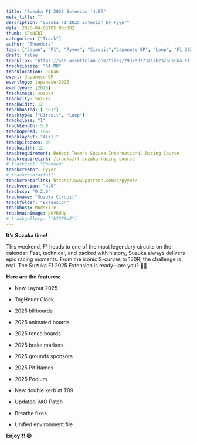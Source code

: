 ```yaml
---
title: "Suzuka F1 2025 Extesion [4.0]"
meta_title: ""
description: "Suzuka F1 2025 Extesion by Pyyer"
date: 2025-04-06T05:00:00Z
thumb: KFoNEbI
categories: ["Track"]
author: "Theodora"
tags: ["Japan", "F1", "Pyyer", "Circuit","Japanese GP", "Loop", "F1 2025", "2025"]
draft: false
tracklink: "https://s10.assettolab.com/files/29328327321ab23/Suzuka F1 2025 Extension 4.0.zip"
trackzipsize: "64 MB"
tracklocation: Japan
event: Japanese GP
eventlogo: japanese-2025
eventyear: [2025]
trackimage: suzuka
trackcity: Suzuka
trackwidth: 12
trackhosted: [ "F1"]
tracktype: ["Circuit", "Loop"]
trackclass: "1" 
trackLength: 5.8
trackopened: 1962
tracklayout: "4(+1)"
trackpitboxes: 36
trackwidth: 12
trackrequirement: Reboot Team's Suzuka International Racing Course
trackrequirelink: /tracks/rt-suzuka-racing-course
# trackcsp1: "Unknown"
trackcreator: Pyyer
# trackcreatorfull: 
trackcreatorlink: https://www.patreon.com/c/pyyer/
trackversion: "4.0"
trackcsp: "0.2.6"
trackname: "Suzuka Circuit"
trackfolder: "Extension"
trackhost: ModsFire
trackmainimage: pUVRUHp
# trackgallery: ["b73P0xJ"] 
---
```


**It’s Suzuka time!**

This weekend, F1 heads to one of the most legendary circuits on the calendar. Fast, technical, and packed with history, Suzuka always delivers epic racing moments. 
From the iconic S-curves to 130R, the challenge is real. The Suzuka F1 2025 Extension is ready—are you? 🏁🔥

**Here are the features:**

- New Layout 2025

- TagHeuer Clock

- 2025 billboards

- 2025 animated boards

- 2025 fence boards

- 2025 brake markers

- 2025 grounds sponsors

- 2025 Pit Names

- 2025 Podium

- New double kerb at T09

- Updated VAO Patch

- Breathe fixes

- Unified environment file


**Enjoy!!! 😃**